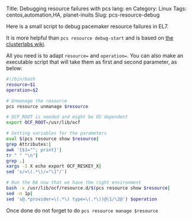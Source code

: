Title: Debugging resource failures with pcs
lang: en
Category: Linux
Tags: centos,automation,HA, planet-inuits
Slug: pcs-resource-debug

Here is a small script to debug pacemaker resource failures in EL7.

It is more helpful than `pcs resource debug-start` and is based on
[the clusterlabs wiki](http://clusterlabs.org/wiki/Debugging_Resource_Failures).

All you need is to adapt `resource=` and `operation=`. You can also make an
executable script that will take them as first and second parameter, as below:

```bash
#!/bin/bash
resource=$1
operation=$2

# Unmanage the resource
pcs resource unmanage $resource

# OCF_ROOT is needed and might be OS dependent
export OCF_ROOT=/usr/lib/ocf

# Setting variables for the parameters
eval $(pcs resource show $resource|
grep Attributes:|
awk '{$1=""; print}'|
tr " " "\n"|
grep .|
xargs -I X echo export OCF_RESKEY_X|
sed 's/=\(.*\)/="\1"/')

# Run the RA now that we have the right environment
bash -x /usr/lib/ocf/resource.d/$(pcs resource show $resource|
sed -n 1p|
sed 's@.*provider=\(.*\) type=\(.*\))@\1/\2@') $operation
```

Once done do not forget to do `pcs resource manage $resource`
